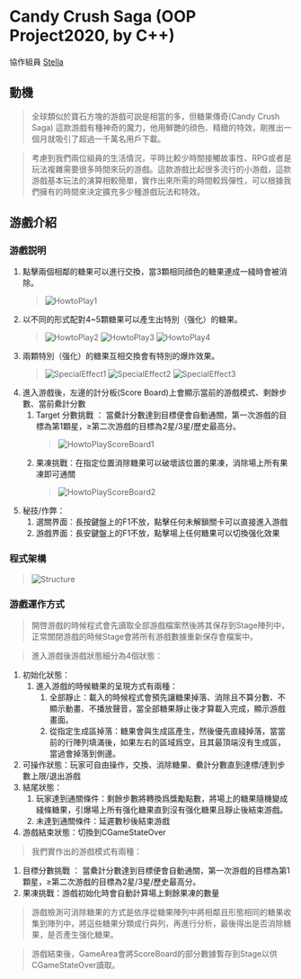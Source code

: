 # Candy Crush Saga (OOP Project2020, by C++)

協作組員 [Stella](https://github.com/stelfalen)

## 動機
> 全球類似於寶石方塊的游戲可説是相當的多，但糖果傳奇(Candy Crush Saga) 這款游戲有種神奇的魔力，他用鮮艷的顔色、精緻的特效，剛推出一個月就吸引了超過一千萬名用戶下載。

> 考慮到我們兩位組員的生活情況，平時比較少時間接觸故事性、RPG或者是玩法複雜需要很多時間來玩的游戲。這款游戲比起很多流行的小游戲，這款游戲基本玩法的演算相較簡單，實作出來所需的時間較爲彈性，可以根據我們擁有的時間來決定擴充多少種游戲玩法和特效。

## 游戲介紹
### 游戲説明
1. 點擊兩個相鄰的糖果可以進行交換，當3顆相同顔色的糖果連成一綫時會被消除。
   > ![HowtoPlay1](https://github.com/HengWeiBin/HengWeiBin-oopProject2020/blob/master/readme/3candy.gif)
3. 以不同的形式配對4~5顆糖果可以產生出特別（强化）的糖果。
   > ![HowtoPlay2](https://github.com/HengWeiBin/HengWeiBin-oopProject2020/blob/master/readme/4candy.gif)
   > ![HowtoPlay3](https://github.com/HengWeiBin/HengWeiBin-oopProject2020/blob/master/readme/5candy.gif)
   > ![HowtoPlay4](https://github.com/HengWeiBin/HengWeiBin-oopProject2020/blob/master/readme/5candyL.gif)
4. 兩顆特別（强化）的糖果互相交換會有特別的爆炸效果。
   > ![SpecialEffect1](https://github.com/HengWeiBin/HengWeiBin-oopProject2020/blob/master/readme/doublesuper.gif)
   > ![SpecialEffect2](https://github.com/HengWeiBin/HengWeiBin-oopProject2020/blob/master/readme/superline.gif)
   > ![SpecialEffect3](https://github.com/HengWeiBin/HengWeiBin-oopProject2020/blob/master/readme/line+pack.gif)
6. 進入游戲後，左邊的計分板(Score Board)上會顯示當前的游戲模式、剩餘步數、當前纍計分數
   1. Target 分數挑戰 ： 當纍計分數達到目標便會自動通關，第一次游戲的目標為第1顆星，≥第二次游戲的目標為2星/3星/歷史最高分。
      > ![HowtoPlayScoreBoard1](https://github.com/HengWeiBin/HengWeiBin-oopProject2020/blob/master/readme/howtoplay_scoreboard1.png)
   3. 果凍挑戰：在指定位置消除糖果可以破壞該位置的果凍，消除場上所有果凍即可通關
      > ![HowtoPlayScoreBoard2](https://github.com/HengWeiBin/HengWeiBin-oopProject2020/blob/master/readme/howtoplay_scoreboard2.png)
7. 秘技/作弊：
   1. 選關界面：長按鍵盤上的F1不放，點擊任何未解鎖關卡可以直接進入游戲
   2.	游戲界面：長安鍵盤上的F1不放，點擊場上任何糖果可以切換强化效果

### 程式架構
> ![Structure](https://github.com/HengWeiBin/HengWeiBin-oopProject2020/blob/master/readme/structure.png)

### 游戲運作方式
> 開啓游戲的時候程式會先讀取全部游戲檔案然後將其保存到Stage陣列中，正常關閉游戲的時候Stage會將所有游戲數據重新保存會檔案中。

> 進入游戲後游戲狀態細分為4個狀態：
  1. 初始化狀態：
     1. 進入游戲的時候糖果的呈現方式有兩種：
        1. 全部靜止：載入的時候程式會預先讓糖果掉落、消除且不算分數、不顯示動畫、不播放聲音，當全部糖果靜止後才算載入完成，顯示游戲畫面。
        2. 從指定生成區掉落：糖果會與生成區產生，然後優先直綫掉落，當當前的行陣列填滿後，如果左右的區域爲空，且其最頂端沒有生成區，當過會掉落到側邊。
  2. 可操作狀態：玩家可自由操作，交換、消除糖果、纍計分數直到達標/達到步數上限/退出游戲
  3. 結尾狀態：
     1. 玩家達到通關條件：剩餘步數將轉換爲獎勵點數，將場上的糖果隨機變成綫條糖果，引爆場上所有强化糖果直到沒有强化糖果且靜止後結束游戲。
     2. 未達到通關條件：延遲數秒後結束游戲
  4. 游戲結束狀態：切換到CGameStateOver

> 我們實作出的游戲模式有兩種：
  1. 目標分數挑戰 ： 當纍計分數達到目標便會自動通關，第一次游戲的目標為第1顆星，≥第二次游戲的目標為2星/3星/歷史最高分。
  2. 果凍挑戰：游戲初始化時會自動計算場上剩餘果凍的數量

> 游戲檢測可消除糖果的方式是依序從糖果陣列中將相鄰且形態相同的糖果收集到陣列中，將這些糖果分類成行與列，再進行分析，最後得出是否消除糖果，是否產生强化糖果。

> 游戲結束後，GameArea會將ScoreBoard的部分數據暫存到Stage以供CGameStateOver讀取。
